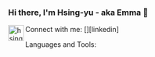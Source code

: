 ### Hi there, I'm Hsing-yu - aka Emma 👋

Connect with me:
[<img align='left' alt='hsingyuc | LinkedIn' color='#0A66C2' height="32" width="32" src="https://cdn.jsdelivr.net/npm/simple-icons@v5/icons/linkedin.svg" />][linkedin]

Languages and Tools:
